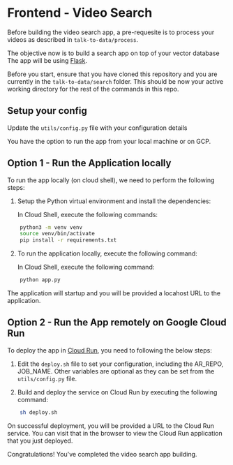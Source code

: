 # Frontend - Video Search

Before building the video search app, a pre-requesite is to process your videos as described in `talk-to-data/process`.

The objective now is to build a search app on top of your vector database The app will be using [Flask](https://flask.palletsprojects.com/en/3.0.x/). 

Before you start, ensure that you have cloned this repository and you are currently in the `talk-to-data/search` folder. This should be now your active working directory for the rest of the commands in this repo.

## Setup your config

Update the `utils/config.py` file with your configuration details

You have the option to run the app from your local machine or on GCP.

## Option 1 - Run the Application locally

To run the app locally (on cloud shell), we need to perform the following steps:

1. Setup the Python virtual environment and install the dependencies:

    In Cloud Shell, execute the following commands:

```bash
    python3 -m venv venv
    source venv/bin/activate
    pip install -r requirements.txt
```

2. To run the application locally, execute the following command:

    In Cloud Shell, execute the following command:

```bash
    python app.py
```

The application will startup and you will be provided a locahost URL to the application.

## Option 2 - Run the App remotely on Google Cloud Run

To deploy the app in [Cloud Run](https://cloud.google.com/run/docs/quickstarts/deploy-container), you need to following the below steps:


  1. Edit the `deploy.sh` file to set your configuration, including the AR_REPO, JOB_NAME.  Other variables are optional as they can be set from the `utils/config.py` file.

  3. Build and deploy the service on Cloud Run by executing the following command:

```bash
    sh deploy.sh
```

On successful deployment, you will be provided a URL to the Cloud Run service. You can visit that in the browser to view the Cloud Run application that you just deployed. 

Congratulations! You've completed the video search app building.